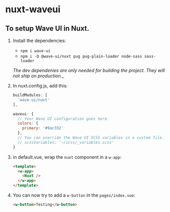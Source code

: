 # nuxt-waveui

## To setup Wave UI in Nuxt.

1. Install the dependencies:

    - `npm i wave-ui`
    - `npm i -D @wave-ui/nuxt pug pug-plain-loader node-sass sass-loader`

    _The dev dependenies are only needed for building the project. They will not ship on production.__

2. In nuxt.config.js, add this:

    ```js
    buildModules: [
      'wave-ui/nuxt'
    ],

    waveui: {
      // Your Wave UI configuration goes here.
      colors: {
        primary: '#9ac332'
      },
      // You can override the Wave UI SCSS variables in a custom file.
      // scssVariables: '~/scss/_variables.scss'
    }
    ```


3. in default.vue, wrap the `nuxt` component in a `w-app`:

    ```html
    <template>
      <w-app>
        <Nuxt />
      </w-app>
    </template>
    ```

4. You can now try to add a `w-button` in the `pages/index.vue`:

    ```html
    <w-button>Testing</w-button>
    ```

